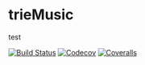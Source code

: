 # trieMusic
test

[![Build Status](https://travis-ci.com/ttekesuke/trieMusic.jl.svg?branch=master)](https://travis-ci.com/ttekesuke/trieMusic.jl)
[![Codecov](https://codecov.io/gh/ttekesuke/trieMusic.jl/branch/master/graph/badge.svg)](https://codecov.io/gh/ttekesuke/trieMusic.jl)
[![Coveralls](https://coveralls.io/repos/github/ttekesuke/trieMusic.jl/badge.svg?branch=master)](https://coveralls.io/github/ttekesuke/trieMusic.jl?branch=master)
